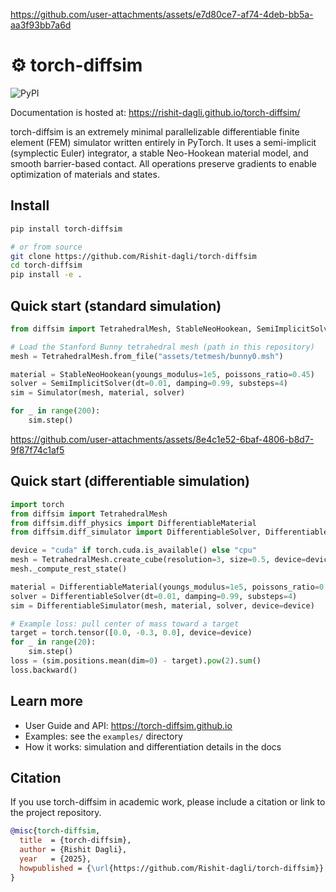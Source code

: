 https://github.com/user-attachments/assets/e7d80ce7-af74-4deb-bb5a-aa3f93bb7a6d

# ⚙️ torch-diffsim

![PyPI](https://img.shields.io/pypi/v/torch-diffsim?style=flat-square)

Documentation is hosted at: https://rishit-dagli.github.io/torch-diffsim/

torch-diffsim is an extremely minimal parallelizable differentiable finite element (FEM) simulator written entirely in PyTorch. It uses a semi-implicit (symplectic Euler) integrator, a stable Neo-Hookean material model, and smooth barrier-based contact. All operations preserve gradients to enable optimization of materials and states.

## Install


```bash
pip install torch-diffsim

# or from source
git clone https://github.com/Rishit-dagli/torch-diffsim
cd torch-diffsim
pip install -e .
```

## Quick start (standard simulation)

```python
from diffsim import TetrahedralMesh, StableNeoHookean, SemiImplicitSolver, Simulator

# Load the Stanford Bunny tetrahedral mesh (path in this repository)
mesh = TetrahedralMesh.from_file("assets/tetmesh/bunny0.msh")

material = StableNeoHookean(youngs_modulus=1e5, poissons_ratio=0.45)
solver = SemiImplicitSolver(dt=0.01, damping=0.99, substeps=4)
sim = Simulator(mesh, material, solver)

for _ in range(200):
    sim.step()
```

https://github.com/user-attachments/assets/8e4c1e52-6baf-4806-b8d7-9f87f74c1af5

## Quick start (differentiable simulation)

```python
import torch
from diffsim import TetrahedralMesh
from diffsim.diff_physics import DifferentiableMaterial
from diffsim.diff_simulator import DifferentiableSolver, DifferentiableSimulator

device = "cuda" if torch.cuda.is_available() else "cpu"
mesh = TetrahedralMesh.create_cube(resolution=3, size=0.5, device=device)
mesh._compute_rest_state()

material = DifferentiableMaterial(youngs_modulus=1e5, poissons_ratio=0.4, requires_grad=True).to(device)
solver = DifferentiableSolver(dt=0.01, damping=0.99, substeps=4)
sim = DifferentiableSimulator(mesh, material, solver, device=device)

# Example loss: pull center of mass toward a target
target = torch.tensor([0.0, -0.3, 0.0], device=device)
for _ in range(20):
    sim.step()
loss = (sim.positions.mean(dim=0) - target).pow(2).sum()
loss.backward()
```

## Learn more

- User Guide and API: https://torch-diffsim.github.io
- Examples: see the `examples/` directory
- How it works: simulation and differentiation details in the docs

## Citation

If you use torch-diffsim in academic work, please include a citation or link to the project repository.

```bibtex
@misc{torch-diffsim,
  title  = {torch-diffsim},
  author = {Rishit Dagli},
  year   = {2025},
  howpublished = {\url{https://github.com/Rishit-dagli/torch-diffsim}}
}
```



